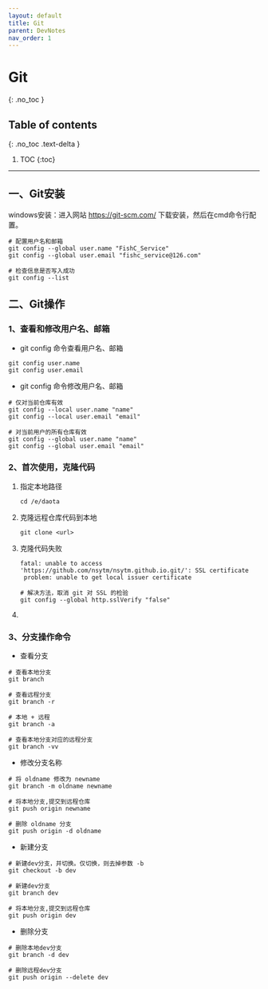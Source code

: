 ```yaml
---
layout: default
title: Git
parent: DevNotes
nav_order: 1
---
```


# Git
{: .no_toc }

## Table of contents
{: .no_toc .text-delta }

1. TOC
   {:toc}

---


## 一、Git安装
windows安装：进入网站 https://git-scm.com/ 下载安装，然后在cmd命令行配置。
```
# 配置用户名和邮箱
git config --global user.name "FishC_Service"
git config --global user.email "fishc_service@126.com"

# 检查信息是否写入成功
git config --list 
```
## 二、Git操作
### 1、查看和修改用户名、邮箱

* git config 命令查看用户名、邮箱

```
git config user.name
git config user.email
```

* git config 命令修改用户名、邮箱

```
# 仅对当前仓库有效
git config --local user.name "name"
git config --local user.email "email"

# 对当前用户的所有仓库有效
git config --global user.name "name"
git config --global user.email "email"
```

### 2、首次使用，克隆代码

1. 指定本地路径
   ```
   cd /e/daota
   ```

2. 克隆远程仓库代码到本地

   ```
   git clone <url>
   ```

3. 克隆代码失败

   ```
   fatal: unable to access 'https://github.com/nsytm/nsytm.github.io.git/': SSL certificate
    problem: unable to get local issuer certificate
   
   # 解决方法，取消 git 对 SSL 的检验
   git config --global http.sslVerify "false"
   ```

4. 

### 3、分支操作命令

* 查看分支
```
# 查看本地分支
git branch

# 查看远程分支
git branch -r

# 本地 + 远程
git branch -a

# 查看本地分支对应的远程分支
git branch -vv
```
* 修改分支名称
```
# 将 oldname 修改为 newname
git branch -m oldname newname

# 将本地分支,提交到远程仓库
git push origin newname

# 删除 oldname 分支
git push origin -d oldname
```
* 新建分支
```
# 新建dev分支，并切换。仅切换，则去掉参数 -b
git checkout -b dev

# 新建dev分支
git branch dev

# 将本地分支,提交到远程仓库
git push origin dev
```
* 删除分支
```
# 删除本地dev分支
git branch -d dev

# 删除远程dev分支
git push origin --delete dev
```
